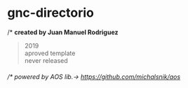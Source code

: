 # gnc-directorio

/* **created by Juan Manuel Rodriguez**<br>
>2019<br>
aproved template<br>
never released<br>
###### /*  powered by AOS lib.-> https://github.com/michalsnik/aos ######
